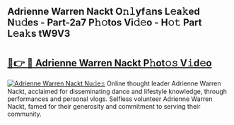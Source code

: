 ## Adrienne Warren Nackt O𝚗𝚕yf𝚊ns L𝚎a𝚔ed N𝚞𝚍es - Part-2a7 P𝚑𝚘tos Vi𝚍𝚎o - H𝚘𝚝 Part L𝚎a𝚔s tW9V3

# <h2><a href="http://kf4wev.oniu.top/?m=Adrienne+Warren+Nackt">🔗👉 🔴 Adrienne Warren Nackt P𝚑ot𝚘𝚜 V𝚒d𝚎o</a></h2>

[![Adrienne Warren Nackt Nu𝚍e𝚜](https://i.imgur.com/0qMVB7G.gif)](http://kf4wev.oniu.top/?m=Adrienne+Warren+Nackt)
Online thought leader Adrienne Warren Nackt, acclaimed for disseminating dance and lifestyle knowledge, through performances and personal vlogs. Selfless volunteer Adrienne Warren Nackt, famed for their generosity and commitment to serving their community.  
